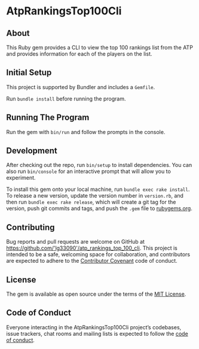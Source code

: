 # AtpRankingsTop100Cli

## About
This Ruby gem provides a CLI to view the top 100 rankings list from the ATP and provides information for each of the players on the list.

## Initial Setup
This project is supported by Bundler and includes a `Gemfile`.

Run `bundle install` before running the program.

## Running The Program

Run the gem with `bin/run` and follow the prompts in the console.

## Development

After checking out the repo, run `bin/setup` to install dependencies. You can also run `bin/console` for an interactive prompt that will allow you to experiment.

To install this gem onto your local machine, run `bundle exec rake install`. To release a new version, update the version number in `version.rb`, and then run `bundle exec rake release`, which will create a git tag for the version, push git commits and tags, and push the `.gem` file to [rubygems.org](https://rubygems.org).

## Contributing

Bug reports and pull requests are welcome on GitHub at https://github.com/'lg33090'/atp_rankings_top_100_cli. This project is intended to be a safe, welcoming space for collaboration, and contributors are expected to adhere to the [Contributor Covenant](http://contributor-covenant.org) code of conduct.

## License

The gem is available as open source under the terms of the [MIT License](https://opensource.org/licenses/MIT).

## Code of Conduct

Everyone interacting in the AtpRankingsTop100Cli project’s codebases, issue trackers, chat rooms and mailing lists is expected to follow the [code of conduct](https://github.com/'lg33090'/atp_rankings_top_100_cli/blob/master/CODE_OF_CONDUCT.md).
